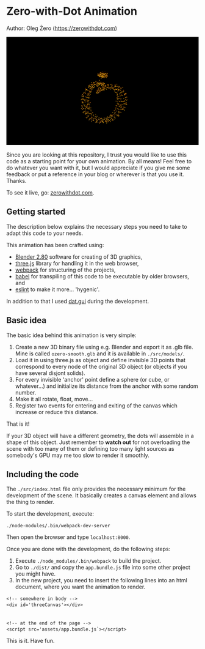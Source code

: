 # Zero-with-Dot Animation
Author: Oleg Żero (https://zerowithdot.com)

![](ozero-animation.png)

Since you are looking at this repository, I trust you would like to use this code as a starting point for your own animation.
By all means! Feel free to do whatever you want with it, but I would appreciate if you give me some feedback or put a reference in your blog or wherever is that you use it. Thanks.

To see it live, go: [zerowithdot.com](https://zerowithdot.com).

## Getting started
The description below explains the necessary steps you need to take to adapt this code to your needs.

This animation has been crafted using:
* [Blender 2.80](https://www.blender.org/) software for creating of 3D graphics,
* [three.js](https://threejs.org) library for handling it in the web browser,
* [webpack](https://webpack.js.org) for structuring of the projects, 
* [babel](https://babeljs.io/) for transpiling of this code to be executable by older browsers, and 
* [eslint](https://eslint.org/) to make it more... 'hygenic'.

In addition to that I used [dat.gui](https://github.com/dataarts/dat.gui) during the development.

## Basic idea
The basic idea behind this animation is very simple:
1. Create a new 3D binary file using e.g. Blender and export it as .glb file.
Mine is called `ozero-smooth.glb` and it is available in `./src/models/`.
2. Load it in using three.js as object and define invisible 3D points that correspond to every node of the original 3D object (or objects if you have several disjont solids).
3. For every invisible 'anchor' point define a sphere (or cube, or whatever...) and initialize its distance from the anchor with some random number.
4. Make it all rotate, float, move...
5. Register two events for entering and exiting of the canvas which increase or reduce this distance.

That is it!

If your 3D object will have a different geometry, the dots will assemble in a shape of this object.
Just remember to **watch out** for not overloading the scene with too many of them or defining too many light sources as somebody's GPU may me too slow to render it smoothly.

## Including the code
The `./src/index.html` file only provides the necessary minimum for the development of the scene.
It basically creates a canvas element and allows the thing to render.

To start the development, execute:
```
./node-modules/.bin/webpack-dev-server
```
Then open the browser and type `localhost:8000`.

Once you are done with the development, do the following steps:
1. Execute `./node_modules/.bin/webpack` to build the project.
2. Go to `./dist/` and copy the `app.bundle.js` file into some other project you might have.
3. In the new project, you need to insert the following lines into an html document, where you want the animation to render.

```
<!-- somewhere in body -->
<div id='threeCanvas'></div>


<!-- at the end of the page -->
<script src='assets/app.bundle.js`></script>
```

This is it. Have fun.

